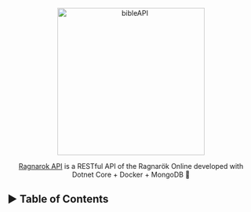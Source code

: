 <p align="center">
  <img src="https://i.ibb.co/w7zcbPv/oie-jpg.png" alt="bibleAPI" width="300">
</p>
<p align="center">
  <a href="https://ragnarokapi.herokuapp.com/inicio">Ragnarok API</a> is a RESTful API of the Ragnarök Online developed with Dotnet Core + Docker + MongoDB 🚀
</p>


## ► Table of Contents
